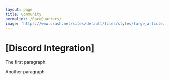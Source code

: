```yaml
---
layout: page
title: Community
permalink: /RaceQuarters/
image: 'https://www.crash.net/sites/default/files/styles/large_article/public/image_importer/F1/2229931.0036.jpg?itok=9dUgV0Zw'
---
```


# [Discord Integration]

<p>The first paragraph.</p>

<p>Another paragraph</p>
